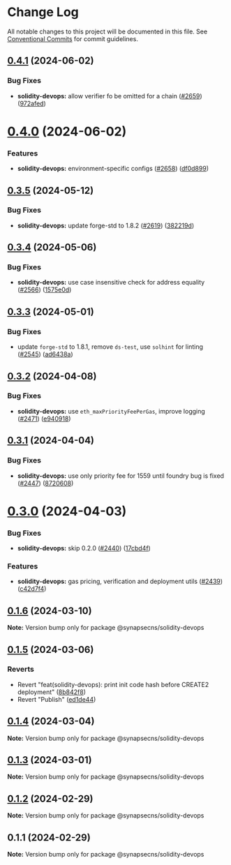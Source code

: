 # Change Log

All notable changes to this project will be documented in this file.
See [Conventional Commits](https://conventionalcommits.org) for commit guidelines.

## [0.4.1](https://github.com/synapsecns/sanguine/compare/@synapsecns/solidity-devops@0.4.0...@synapsecns/solidity-devops@0.4.1) (2024-06-02)


### Bug Fixes

* **solidity-devops:** allow verifier fo be omitted for a chain ([#2659](https://github.com/synapsecns/sanguine/issues/2659)) ([972afed](https://github.com/synapsecns/sanguine/commit/972afeda19e45ae54f868f45f95eb058ea30482c))





# [0.4.0](https://github.com/synapsecns/sanguine/compare/@synapsecns/solidity-devops@0.3.5...@synapsecns/solidity-devops@0.4.0) (2024-06-02)


### Features

* **solidity-devops:** environment-specific configs ([#2658](https://github.com/synapsecns/sanguine/issues/2658)) ([df0d899](https://github.com/synapsecns/sanguine/commit/df0d899cf02d8741443c1910d94d8bb4adb8f12c))





## [0.3.5](https://github.com/synapsecns/sanguine/compare/@synapsecns/solidity-devops@0.3.4...@synapsecns/solidity-devops@0.3.5) (2024-05-12)


### Bug Fixes

* **solidity-devops:** update forge-std to 1.8.2 ([#2619](https://github.com/synapsecns/sanguine/issues/2619)) ([382219d](https://github.com/synapsecns/sanguine/commit/382219d450376650a7787d6daa15c171b0610f19))





## [0.3.4](https://github.com/synapsecns/sanguine/compare/@synapsecns/solidity-devops@0.3.3...@synapsecns/solidity-devops@0.3.4) (2024-05-06)


### Bug Fixes

* **solidity-devops:** use case insensitive check for address equality ([#2566](https://github.com/synapsecns/sanguine/issues/2566)) ([1575e0d](https://github.com/synapsecns/sanguine/commit/1575e0de4654b9ca69456de8135dec87cd589289))





## [0.3.3](https://github.com/synapsecns/sanguine/compare/@synapsecns/solidity-devops@0.3.2...@synapsecns/solidity-devops@0.3.3) (2024-05-01)


### Bug Fixes

* update `forge-std` to 1.8.1, remove `ds-test`, use `solhint` for linting ([#2545](https://github.com/synapsecns/sanguine/issues/2545)) ([ad6438a](https://github.com/synapsecns/sanguine/commit/ad6438ad1f7c24915122d3524fa3dd9f3b9a0b2a))





## [0.3.2](https://github.com/synapsecns/sanguine/compare/@synapsecns/solidity-devops@0.3.1...@synapsecns/solidity-devops@0.3.2) (2024-04-08)


### Bug Fixes

* **solidity-devops:** use `eth_maxPriorityFeePerGas`, improve logging ([#2471](https://github.com/synapsecns/sanguine/issues/2471)) ([e940918](https://github.com/synapsecns/sanguine/commit/e9409181f99cd000dea927420fe43c189b8bb2b1))





## [0.3.1](https://github.com/synapsecns/sanguine/compare/@synapsecns/solidity-devops@0.3.0...@synapsecns/solidity-devops@0.3.1) (2024-04-04)


### Bug Fixes

* **solidity-devops:** use only priority fee for 1559 until foundry bug is fixed ([#2447](https://github.com/synapsecns/sanguine/issues/2447)) ([8720608](https://github.com/synapsecns/sanguine/commit/8720608dcb216042fc10d80b95b9e55eaed29c4e))





# [0.3.0](https://github.com/synapsecns/sanguine/compare/@synapsecns/solidity-devops@0.1.6...@synapsecns/solidity-devops@0.3.0) (2024-04-03)


### Bug Fixes

* **solidity-devops:** skip 0.2.0 ([#2440](https://github.com/synapsecns/sanguine/issues/2440)) ([17cbd4f](https://github.com/synapsecns/sanguine/commit/17cbd4f820da545619b367a11747a0e1458ebda3))


### Features

* **solidity-devops:** gas pricing, verification and deployment utils ([#2439](https://github.com/synapsecns/sanguine/issues/2439)) ([c42d7f4](https://github.com/synapsecns/sanguine/commit/c42d7f4db96ee453b9f19ca421564d16f07dd3fb))





## [0.1.6](https://github.com/synapsecns/sanguine/compare/@synapsecns/solidity-devops@0.1.5...@synapsecns/solidity-devops@0.1.6) (2024-03-10)

**Note:** Version bump only for package @synapsecns/solidity-devops





## [0.1.5](https://github.com/synapsecns/sanguine/compare/@synapsecns/solidity-devops@0.2.0...@synapsecns/solidity-devops@0.1.5) (2024-03-06)


### Reverts

* Revert "feat(solidity-devops): print init code hash before CREATE2 deployment" ([8b842f8](https://github.com/synapsecns/sanguine/commit/8b842f8fbdc036d647a9fc4eb668b01d9d03aa6b))
* Revert "Publish" ([ed1de44](https://github.com/synapsecns/sanguine/commit/ed1de4437ae4426c929b514b06116ea624311465))





## [0.1.4](https://github.com/synapsecns/sanguine/compare/@synapsecns/solidity-devops@0.1.3...@synapsecns/solidity-devops@0.1.4) (2024-03-04)

**Note:** Version bump only for package @synapsecns/solidity-devops





## [0.1.3](https://github.com/synapsecns/sanguine/compare/@synapsecns/solidity-devops@0.1.2...@synapsecns/solidity-devops@0.1.3) (2024-03-01)

**Note:** Version bump only for package @synapsecns/solidity-devops





## [0.1.2](https://github.com/synapsecns/sanguine/compare/@synapsecns/solidity-devops@0.1.1...@synapsecns/solidity-devops@0.1.2) (2024-02-29)

**Note:** Version bump only for package @synapsecns/solidity-devops





## 0.1.1 (2024-02-29)

**Note:** Version bump only for package @synapsecns/solidity-devops

